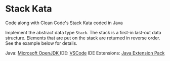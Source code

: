 # Stack Kata
Code along with Clean Code's Stack Kata coded in Java

Implement the abstract data type `Stack`. The stack is a first-in last-out data structure. Elements that are put on the stack are returned in reverse order. See the example below for details.

Java: [Microsoft OpenJDK ](https://docs.microsoft.com/en-us/java/openjdk/)
IDE: [VSCode](https://code.visualstudio.com/)
IDE Extensions: [Java Extension Pack](https://marketplace.visualstudio.com/items?itemName=vscjava.vscode-java-pack)
